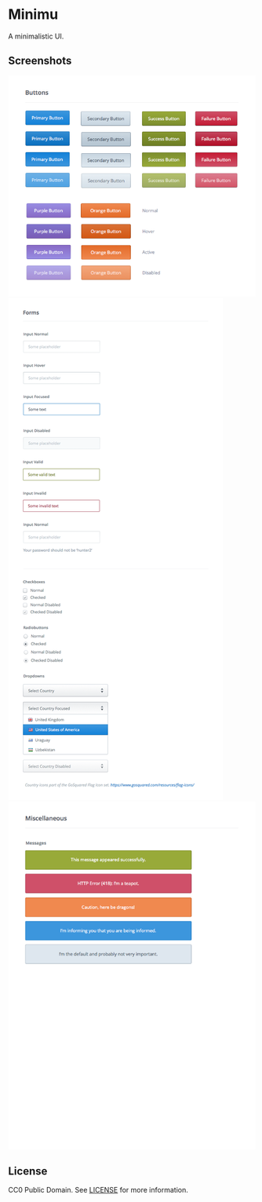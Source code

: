 # Minimu

A minimalistic UI.

## Screenshots

![buttons](screenshots/minimu_buttons.png)
![forms](screenshots/minimu_forms.png)
![miscellaneous](screenshots/minimu_miscellaneous.png)

## License

CC0 Public Domain. See [LICENSE](LICENSE) for more information.